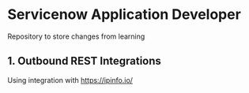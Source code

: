 # Servicenow Application Developer
Repository to store changes from learning 

## 1. Outbound REST Integrations
Using integration with https://ipinfo.io/
